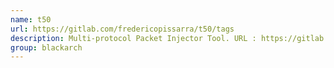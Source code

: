 ```yaml
---
name: t50
url: https://gitlab.com/fredericopissarra/t50/tags
description: Multi-protocol Packet Injector Tool. URL : https://gitlab.com/fredericopissarra/t50/tags Groups : blackarch blackarch-dos blackarch-networking
group: blackarch
---
```

